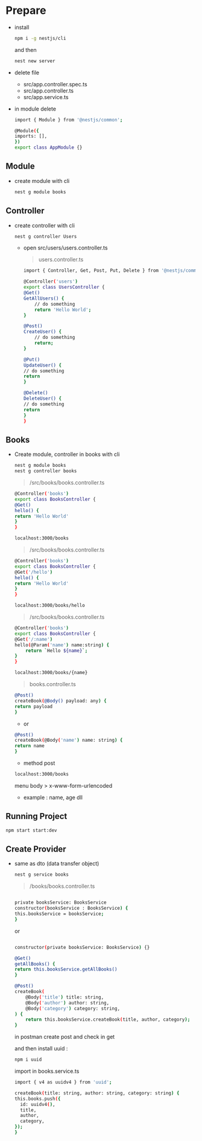 # Prepare

- install

    ```bash
    npm i -g nestjs/cli
    ```

    and then

    ```bash
    nest new server
    ```

- delete file

    - src/app.controller.spec.ts
    - src/app.controller.ts
    - src/app.service.ts

- in module delete

    ```bash
    import { Module } from '@nestjs/common';

    @Module({
    imports: [],
    })
    export class AppModule {}
    ```

## Module

- create module with cli

    ```bash
    nest g module books
    ```

## Controller

- create controller with cli

    ```bash
    nest g controller Users
    ```

    - open src/users/users.controller.ts
        >users.controller.ts

        ```bash
        import { Controller, Get, Post, Put, Delete } from '@nestjs/common';

        @Controller('users')
        export class UsersController {
        @Get()
        GetAllUsers() {
            // do something
            return 'Hello World';
        }

        @Post()
        CreateUser() {
            // do something
            return;
        }

        @Put()
        UpdateUser() {
        // do something
        return
        }

        @Delete()
        DeleteUser() {
        // do something
        return
        }
        }
        ```

## Books

- Create module, controller in books with cli
    ```bash
    nest g module books
    nest g controller books
    ```

    >/src/books/books.controller.ts
    ```bash
    @Controller('books')
    export class BooksController {
    @Get()
    hello() {
    return 'Hello World'
    }
    }
    ```

    ```bash
    localhost:3000/books
    ```

    >/src/books/books.controller.ts
    ```bash
    @Controller('books')
    export class BooksController {
    @Get('/hello')
    hello() {
    return 'Hello World'
    }
    }
    ```

    ```bash
    localhost:3000/books/hello
    ```

    >/src/books/books.controller.ts
    ```bash
    @Controller('books')
    export class BooksController {
    @Get('/:name')
    hello(@Param('name') name:string) {
        return `Hello ${name}`;
    }
    }
    ```

    ```bash
    localhost:3000/books/{name}
    ```

    >books.controller.ts
    ```bash
    @Post()
    createBook(@Body() payload: any) {
    return payload
    }
    ```

    - or

    ```bash
    @Post()
    createBook(@Body('name') name: string) {
    return name
    }
    ```

    - method post
    ```bash
    localhost:3000/books
    ```
    menu body > x-www-form-urlencoded
    - example : name, age dll


## Running Project

```bash
npm start start:dev
```

## Create Provider

- same as dto (data transfer object)

    ```bash
    nest g service books
    ```

    >/books/books.controller.ts
    ```bash

    private booksService: BooksService
    constructor(booksService : BooksService) {
    this.booksService = booksService;
    }
    ```
    or

    ```bash

    constructor(private booksService: BooksService) {}
    ```

    ```bash
    @Get()
    getAllBooks() {
    return this.booksService.getAllBooks()
    }

    @Post()
    createBook(
        @Body('title') title: string,
        @Body('author') author: string,
        @Body('category') category: string,
    ) {
        return this.booksService.createBook(title, author, category);
    }
    ```

    in postman create post and check in get

    and then install uuid :

    ```bash
    npm i uuid
    ``` 

    import in books.service.ts
    ```bash
    import { v4 as uuidv4 } from 'uuid';
    ```

    ```bash
    createBook(title: string, author: string, category: string) {
    this.books.push({
      id: uuidv4(),
      title,
      author,
      category,
    });
    }
    ```


